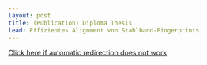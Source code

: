 ```yaml
---
layout: post
title: (Publication) Diploma Thesis
lead: Effizientes Alignment von Stahlband-Fingerprints
---
```


<a href = 'https://mkemeter.github.io/assets/files/2008-Kemeter-Diplomarbeit.pdf'>
    Click here if automatic redirection does not work
</a>

<script type='text/javascript'>
    location.href = 'https://mkemeter.github.io/assets/files/2008-Kemeter-Diplomarbeit.pdf';
</script>